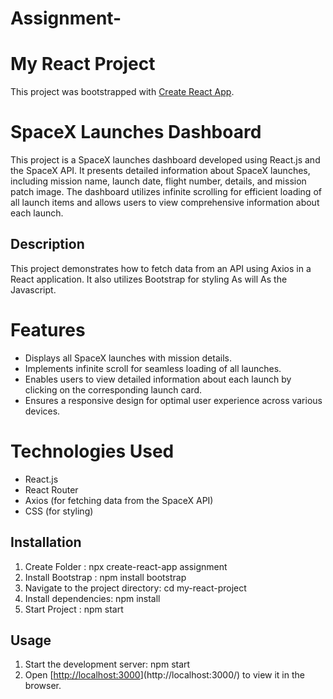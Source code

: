 # Assignment-
# My React Project

This project was bootstrapped with [Create React App](https://github.com/surajbaride/Assignment).

# SpaceX Launches Dashboard

This project is a SpaceX launches dashboard developed using React.js and the SpaceX API. It presents detailed information about SpaceX launches, including mission name, launch date, flight number, details, and mission patch image. The dashboard utilizes infinite scrolling for efficient loading of all launch items and allows users to view comprehensive information about each launch.

## Description

This project demonstrates how to fetch data from an API using Axios in a React application. It also utilizes Bootstrap for styling As will As the Javascript.

# Features

- Displays all SpaceX launches with mission details.
- Implements infinite scroll for seamless loading of all launches.
- Enables users to view detailed information about each launch by clicking on the corresponding launch card.
- Ensures a responsive design for optimal user experience across various devices.

# Technologies Used

- React.js
- React Router
- Axios (for fetching data from the SpaceX API)
- CSS (for styling)
  
## Installation

1. Create Folder : npx create-react-app assignment
2. Install Bootstrap : npm install bootstrap
3. Navigate to the project directory: cd my-react-project
4. Install dependencies: npm install
5. Start Project : npm start

## Usage

1. Start the development server: npm start
2. Open [[http://localhost:3000](http://localhost:3000/)](http://localhost:3000/) to view it in the browser.
